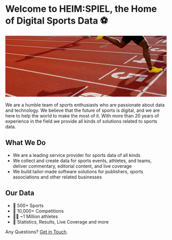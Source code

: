 # Welcome to HEIM:SPIEL, the Home of Digital Sports Data ⚽

![An image showing an athlete approaching the finishing line](./head.png)

We are a humble team of sports enthusiasts who are passionate about data and technology. We believe that the future of sports is digital, and we are here to help the world to make the most of it. With more than 20 years of experience in the field we provide all kinds of solutions related to sports data.

## What We Do

* We are a leading service provider for sports data of all kinds
* We collect and create data for sports events, athletes, and teams, deliver commentary, editorial content, and live coverage
* We build tailor-made software solutions for publishers, sports associations and other related businesses

## Our Data

* 🏈 500+ Sports
* 🏅 10,000+ Competitions
* 🤾‍♀️ ~1 Million athletes
* 🏁 Statistics, Results, Live Coverage and more

Any Questions? [Get in Touch](mailto:info@heimspiel.de).
